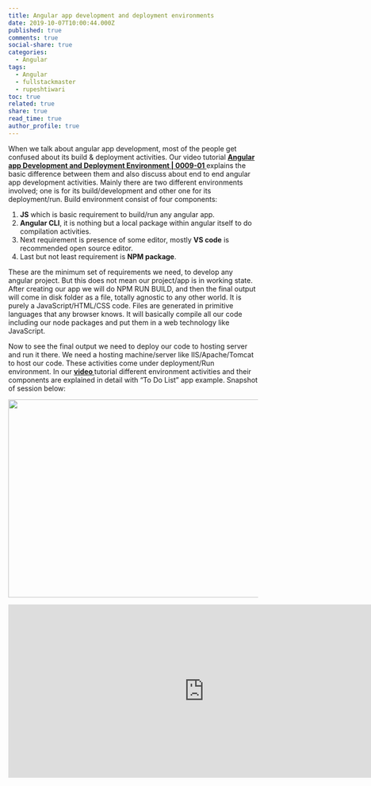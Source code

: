 ```yaml
---
title: Angular app development and deployment environments
date: 2019-10-07T10:00:44.000Z
published: true
comments: true
social-share: true
categories:
  - Angular
tags:
  - Angular
  - fullstackmaster
  - rupeshtiwari
toc: true
related: true
share: true
read_time: true
author_profile: true
---
```


<p>When we talk about angular app development, most of the people get confused about its build &amp; deployment activities. Our video tutorial <a href="https://www.youtube.com/watch?v=4b9xjzjY38c&amp;list=PLZed_adPqIJrl9pwlERGhU-RCNOtKqvyD&amp;index=2&amp;t=0s" target="_blank" rel="noopener noreferrer"><strong>Angular app Development and Deployment Environment | 0009-01 </strong></a>explains the basic difference between them and also discuss about end to end angular app development activities. Mainly there are two different environments involved; one is for its build/development and other one for its deployment/run. Build environment consist of four components:</p>
<ol>
<li><strong>JS</strong> which is basic requirement to build/run any angular app.</li>
<li><strong>Angular CLI</strong>, it is nothing but a local package within angular itself to do compilation activities.</li>
<li>Next requirement is presence of some editor, mostly <strong>VS code</strong> is recommended open source editor.</li>
<li>Last but not least requirement is <strong>NPM package</strong>.</li>
</ol>
<p>These are the minimum set of requirements we need, to develop any angular project. But this does not mean our project/app is in working state. After creating our app we will do NPM RUN BUILD, and then the final output will come in disk folder as a file, totally agnostic to any other world. It is purely a JavaScript/HTML/CSS code. Files are generated in primitive languages that any browser knows. It will basically compile all our code including our node packages and put them in a web technology like JavaScript.</p>
<p>Now to see the final output we need to deploy our code to hosting server and run it there. We need a hosting machine/server like IIS/Apache/Tomcat to host our code. These activities come under deployment/Run environment. In our <a href="https://www.youtube.com/watch?v=4b9xjzjY38c&amp;list=PLZed_adPqIJrl9pwlERGhU-RCNOtKqvyD&amp;index=2&amp;t=0s" target="_blank" rel="noopener noreferrer"><strong>video </strong></a>tutorial different environment activities and their components are explained in detail with “To Do List” app example. Snapshot of session below:</p>
<p><img class="alignnone size-full wp-image-2619" src="{{ site.baseurl }}/assets/2019/10/OE-1.png" alt="" width="790" height="400" /></p>
<p><iframe src="https://www.youtube.com/embed/4b9xjzjY38c" width="790" height="350" frameborder="0" allowfullscreen="allowfullscreen"><span data-mce-type="bookmark" style="display: inline-block; width: 0px; overflow: hidden; line-height: 0;" class="mce_SELRES_start">﻿</span></iframe></p>
